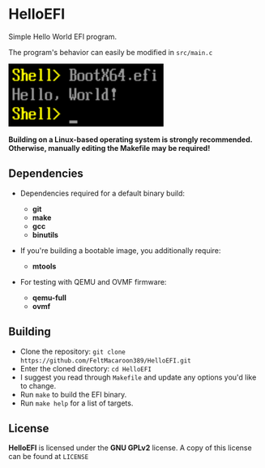 # HelloEFI

Simple Hello World EFI program.

The program's behavior can easily be modified in `src/main.c`

![Default program screenshot from EDK 2 EFI Shell](assets/screenshot.png)

**Building on a Linux-based operating system is strongly recommended. Otherwise, manually editing the Makefile may be required!**

## Dependencies

- Dependencies required for a default binary build:
    - **git**
    - **make**
    - **gcc**
    - **binutils**

- If you're building a bootable image, you additionally require:
    - **mtools**

- For testing with QEMU and OVMF firmware:
    - **qemu-full**
    - **ovmf**

## Building

- Clone the repository: `git clone https://github.com/FeltMacaroon389/HelloEFI.git`
- Enter the cloned directory: `cd HelloEFI`
- I suggest you read through `Makefile` and update any options you'd like to change.
- Run `make` to build the EFI binary.
- Run `make help` for a list of targets.

## License
**HelloEFI** is licensed under the **GNU GPLv2** license. A copy of this license can be found at `LICENSE`

